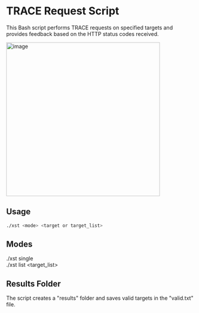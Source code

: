 # TRACE Request Script

This Bash script performs TRACE requests on specified targets and provides feedback based on the HTTP status codes received.<br>

<img width="411" alt="image" src="https://github.com/joelindra/x5t1nj3ct/assets/44172898/a97be54d-dbda-4adf-8c75-1bc294183a7d">

## Usage

```bash
./xst <mode> <target or target_list>
```
## Modes
./xst single <target><br>
./xst list <target_list>

## Results Folder
The script creates a "results" folder and saves valid targets in the "valid.txt" file.
